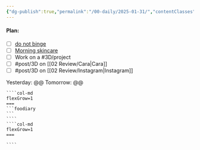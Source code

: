 ```yaml
---
{"dg-publish":true,"permalink":"/00-daily/2025-01-31/","contentClasses":"daily Monday Tuesday Wednesday Thursday Friday Saturday Sunday page-white","noteIcon":"","created":"2025-01-31T10:18:16.085+10:00","updated":"2025-01-31T10:18:17.888+10:00"}
---
```


#### Plan:
- [ ] [do not binge](Daily.md)
- [ ] [Morning skincare](AM.png)
- [ ] Work on a #3D/project 
- [ ] #post/3D on [[02 Review/Cara\|Cara]]
- [ ] #post/3D on [[02 Review/Instagram\|Instagram]]

Yesterday: @@
Tomorrow: @@
`````col
````col-md
flexGrow=1
===
```foodiary 
```
````
````col-md
flexGrow=1
===

````
`````
```wakatime
```